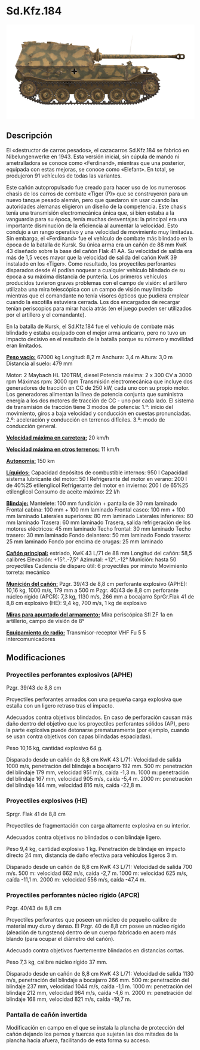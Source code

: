 # Sd.Kfz.184

![_sdkfz184](../images/_sdkfz184.png)

## Descripción

El «destructor de carros pesados», el cazacarros Sd.Kfz.184 se fabricó en Nibelungenwerke en 1943. Esta versión inicial, sin cúpula de mando ni ametralladora se conoce como «Ferdinand», mientras que una posterior, equipada con estas mejoras, se conoce como «Elefant». En total, se produjeron 91 vehículos de todas las variantes.

Este cañón autopropulsado fue creado para hacer uso de los numerosos chasis de los carros de combate «Tiger (P)» que se construyeron para un nuevo tanque pesado alemán, pero que quedaron sin usar cuando las autoridades alemanas eligieron un diseño de la competencia. Este chasis tenía una transmisión electromecánica única que, si bien estaba a la vanguardia para su época, tenía muchas desventajas: la principal era una importante disminución de la eficiencia al aumentar la velocidad. Esto condujo a un rango operativo y una velocidad de movimiento muy limitadas. Sin embargo, el «Ferdinand» fue el vehículo de combate más blindado en la época de la batalla de Kursk. Su única arma era un cañón de 88 mm KwK 43 diseñado sobre la base del cañón Flak 41 AA. Su velocidad de salida era más de 1,5 veces mayor que la velocidad de salida del cañón KwK 39 instalado en los «Tiger». Como resultado, los proyectiles perforantes disparados desde él podían noquear a cualquier vehículo blindado de su época a su máxima distancia de puntería. Los primeros vehículos producidos tuvieron graves problemas con el campo de visión: el artillero utilizaba una mira telescópica con un campo de visión muy limitado mientras que el comandante no tenía visores ópticos que pudiera emplear cuando la escotilla estuviera cerrada. Los dos encargados de recargar tenían periscopios para mirar hacia atrás (en el juego pueden ser utilizados por el artillero y el comandante).

En la batalla de Kursk, el Sd.Kfz.184 fue el vehículo de combate más blindado y estaba equipado con el mejor arma anticarro, pero no tuvo un impacto decisivo en el resultado de la batalla porque su número y movilidad eran limitados.

<b><u>Peso vacío:</u></b> 67000 kg
Longitud: 8,2 m
Anchura: 3,4 m
Altura: 3,0 m
Distancia al suelo: 479 mm

Motor: 2 Maybach HL 120TRM, diesel
Potencia máxima: 2 x 300 CV a 3000 rpm
Máximas rpm: 3000 rpm
Transmisión electromecánica que incluye dos generadores de tracción en CC de 250 kW, cada uno con su propio motor. Los generadores alimentan la línea de potencia conjunta que suministra energía a los dos motores de tracción de CC - uno por cada lado.
El sistema de transmisión de tracción tiene 3 modos de potencia:
1.º: inicio del movimiento, giros a baja velocidad y conducción en cuestas pronunciadas.
2.º: aceleración y conducción en terrenos difíciles.
3.º: modo de conducción general.

<b><u>Velocidad máxima en carretera:</u></b> 20 km/h

<b><u>Velocidad máxima en otros terrenos:</u></b> 11 km/h

<b><u>Autonomía:</u></b> 150 km

<b><u>Líquidos:</u></b>
Capacidad depósitos de combustible internos: 950 l
Capacidad sistema lubricante del motor: 50 l
Refrigerante del motor en verano: 200 l de 40%25 etilenglicol
Refrigerante del motor en invierno: 200 l de 65%25 etilenglicol
Consumo de aceite máximo: 22 l/h

<b><u>Blindaje:</u></b>
Mantelete: 100 mm fundición + pantalla de 30 mm laminado
Frontal cabina: 100 mm + 100 mm laminado
Frontal casco: 100 mm + 100 mm laminado
Laterales superiores: 80 mm laminado
Laterales inferiores: 60 mm laminado
Trasera: 60 mm laminado
Trasera, salida refrigeración de los motores eléctricos: 45 mm laminado
Techo frontal: 30 mm laminado
Techo trasero: 30 mm laminado
Fondo delantero: 50 mm laminado
Fondo trasero: 25 mm laminado
Fondo por encima de orugas: 25 mm laminado

<b><u>Cañón principal:</u></b> estriado, KwK 43 L/71 de 88 mm
Longitud del cañón: 58,5 calibres
Elevación: +15°..-7,5°
Azimutal: +12°..-12°
Munición: hasta 50 proyectiles
Cadencia de disparo útil: 6 proyectiles por minuto
Movimiento torreta: mecánico

<b><u>Munición del cañón:</u></b>
Pzgr. 39/43 de 8,8 cm perforante explosivo (APHE): 10,16 kg, 1000 m/s, 179 mm a 500 m
Pzgr. 40/43 de 8,8 cm perforante núcleo rígido (APCR): 7,3 kg, 1130 m/s, 266 mm a bocajarro
SprGr.Flak 41 de 8,8 cm explosivo (HE): 9,4 kg, 700 m/s, 1 kg de explosivo

<b><u>Miras para apuntado del armamento:</u></b>
Mira periscópica Sfl ZF 1a en artillerio, campo de visión de 8°

<b><u>Equipamiento de radio:</u></b>
Transmisor-receptor VHF Fu 5
5 intercomunicadores


## Modificaciones

### Proyectiles perforantes explosivos (APHE)

Pzgr. 39/43 de 8,8 cm

Proyectiles perforantes armados con una pequeña carga explosiva que estalla con un ligero retraso tras el impacto.

Adecuados contra objetivos blindados. En caso de perforación causan más daño dentro del objetivo que los proyectiles perforantes sólidos (AP), pero la parte explosiva puede detonarse prematuramente (por ejemplo, cuando se usan contra objetivos con capas blindadas espaciadas).

Peso 10,16 kg, cantidad explosivo 64 g.

Disparado desde un cañón de 8,8 cm KwK 43 L/71:
Velocidad de salida 1000 m/s, penetración del blindaje a bocajarro 192 mm.
500 m: penetración del blindaje 179 mm, velocidad 951 m/s, caída -1,3 m.
1000 m: penetración del blindaje 167 mm, velocidad 905 m/s, caída -5,4 m.
2000 m: penetración del blindaje 144 mm, velocidad 816 m/s, caída -22,8 m.
### Proyectiles explosivos (HE)

Sprgr. Flak 41 de 8,8 cm

Proyectiles de fragmentación con carga altamente explosiva en su interior.

Adecuados contra objetivos no blindados o con blindaje ligero.

Peso 9,4 kg, cantidad explosivo 1 kg.
Penetración de blindaje en impacto directo 24 mm, distancia de daño efectiva para vehículos ligeros 3 m.

Disparado desde un cañón de 8,8 cm KwK 43 L/71:
Velocidad de salida 700 m/s.
500 m: velocidad 662 m/s, caída -2,7 m.
1000 m: velocidad 625 m/s, caída -11,1 m.
2000 m: velocidad 556 m/s, caída -47,4 m.
### Proyectiles perforantes núcleo rígido (APCR)

Pzgr. 40/43 de 8,8 cm

Proyectiles perforantes que poseen un núcleo de pequeño calibre de material muy duro y denso. El Pzgr. 40 de 8,8 cm posee un núcleo rígido (aleación de tungsteno) dentro de un cuerpo fabricado en acero más blando (para ocupar el diámetro del cañón).

Adecuado contra objetivos fuertementre blindados en distancias cortas.

Peso 7,3 kg, calibre núcleo rígido 37 mm.

Disparado desde un cañón de 8,8 cm KwK 43 L/71:
Velocidad de salida 1130 m/s, penetración del blindaje a bocajarro 266 mm.
500 m: penetración del blindaje 237 mm, velocidad 1044 m/s, caída -1,1 m.
1000 m: penetración del blindaje 212 mm, velocidad 964 m/s, caída -4,6 m.
2000 m: penetración del blindaje 168 mm, velocidad 821 m/s, caída -19,7 m.
### Pantalla de cañón invertida

Modificación en campo en el que se instala la plancha de protección del cañón dejando los pernos y tuercas que sujetan las dos mitades de la plancha hacia afuera, facilitando de esta forma su acceso.